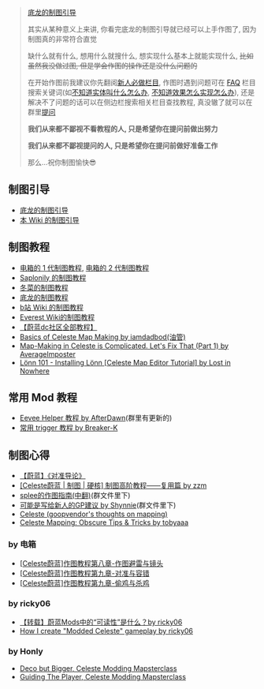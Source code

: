 > [底龙的制图引导](https://www.bilibili.com/video/BV1WwFvebEyP)
>
> 其实从某种意义上来讲, 你看完底龙的制图引导就已经可以上手作图了, 因为制图真的非常符合直觉
>
> 缺什么就有什么, 想用什么就搜什么, 想实现什么基本上就能实现什么, ~~比如虽然我没做过图, 但是学会作图的操作还是没什么问题的~~
>
> 在开始作图前我建议你先翻阅[新人必做栏目](./start/must_do.md), 作图时遇到问题可在 [FAQ](./loenn/faq.md) 栏目搜索关键词(如[不知道实体叫什么怎么办](./loenn/faq.md#xxx_1), [不知道效果怎么实现怎么办](./loenn/faq.md#xxx_2)),
> 还是解决不了问题的话可以在侧边栏搜索相关栏目查找教程, 真没辙了就可以在群里[提问](./question_and_self_study.md)
> 
> **我们从来都不鄙视不看教程的人, 只是希望你在提问前做出努力**
> 
> **我们从来都不鄙视提问的人, 只是希望你在提问前做好准备工作**
> 
> 那么...祝你制图愉快😎

## 制图引导

* [底龙的制图引导](https://www.bilibili.com/video/BV1WwFvebEyP)
* [本 Wiki 的制图引导](./start/start.md)

## 制图教程

* [电箱的 1 代制图教程](https://www.bilibili.com/video/BV1tR4y1X7wu), [电箱的 2 代制图教程](https://www.bilibili.com/video/av354525627)
* [Saplonily 的制图教程](https://saplonily.top/celeste_modding_tutorial/)
* [冬菜的制图教程](../assets/mappings/overall/mod制作教程%5B冬菜%5D.pdf)
* [底龙的制图教程](https://uddrg.notion.site/UnderDragon-s-Partial-Wiki-2737f4f27e63808582b3f0689163d8f9)
* [b站 Wiki 的制图教程](https://wiki.biligame.com/celeste/%E9%A6%96%E9%A1%B5)
* [Everest Wiki的制图教程](https://github.com/EverestAPI/Resources/wiki)
* [【蔚蓝dc社区全部教程】](https://docs.qq.com/sheet/DSHBRcE5pUWtnckJj?tab=000001)
* [Basics of Celeste Map Making by iamdadbod(油管)](https://www.youtube.com/watch?v=TqoQdNZ_CRA)
* [Map-Making in Celeste is Complicated. Let's Fix That (Part 1) by AverageImposter](https://www.youtube.com/watch?v=gzHQOnYHaO0)
* [Lönn 101 - Installing Lönn [Celeste Map Editor Tutorial] by Lost in Nowhere](https://www.youtube.com/watch?v=_1WWLDJhO3k&list=PL6zs9BBf3ArgrYqIB6mSAjuaKolU6q1Q-&index=1)

## 常用 Mod 教程

* [Eevee Helper 教程 by AfterDawn](../assets/mappings/useful_helpers/eevee/AfterDawn的eevee教程.docx)(群里有更新的)
* [常用 trigger 教程 by Breaker-K](https://www.bilibili.com/video/BV1eZW5zVE4t)

## 制图心得

* [【蔚蓝】《对准导论》](https://www.bilibili.com/video/BV1UP411w7d2)
* [[Celeste蔚蓝 | 制图 | 硬核] 制图高阶教程——复用篇 by zzm](https://www.bilibili.com/video/BV17Y411R7jA/)
* [splee的作图指南(中翻)]()(群文件里下)
* [可能是写给新人的GP建议 by Shynnie]()(群文件里下)
* [Celeste (goopvendor's thoughts on mapping)](https://docs.google.com/document/d/182rHbY0aYmMoVH9ffMRyKwDRlBU5qG3PyJXHJfghDkA/edit?tab=t.0)
* [Celeste Mapping: Obscure Tips & Tricks by tobyaaa](https://docs.google.com/document/d/1t2_mr7VNGJ7q4BfsvfrZ9Se5g449Ppjxlsy_rozPMRo/edit?tab=t.0)

### by 电箱

* [[Celeste蔚蓝]作图教程第八章-作图避雷与镜头](https://www.bilibili.com/video/BV1qY411R7MY)
* [[Celeste蔚蓝]作图教程第九章-对准与容错](https://www.bilibili.com/video/BV1qY411R7MY)
* [[Celeste蔚蓝]作图教程第九章-偷鸡与杀鸡](https://www.bilibili.com/video/BV1SA411974R)

### by ricky06

* [【转载】蔚蓝Mods中的“可读性”是什么？by ricky06](https://www.bilibili.com/video/BV1QJKWzEEJR/)
* [How I create "Modded Celeste" gameplay by ricky06](https://www.youtube.com/watch?v=KpPkyR3yfeY)

### by Honly

* [Deco but Bigger, Celeste Modding Mapsterclass](https://www.youtube.com/watch?v=XDWQ40-C0YM&list=PLErPMvePYJWlg1z2O208ZL12q3HtkmTCJ&index=1)
* [Guiding The Player, Celeste Modding Mapsterclass](https://www.youtube.com/watch?v=BpHwqZExlKg&list=PLErPMvePYJWlg1z2O208ZL12q3HtkmTCJ&index=2)
